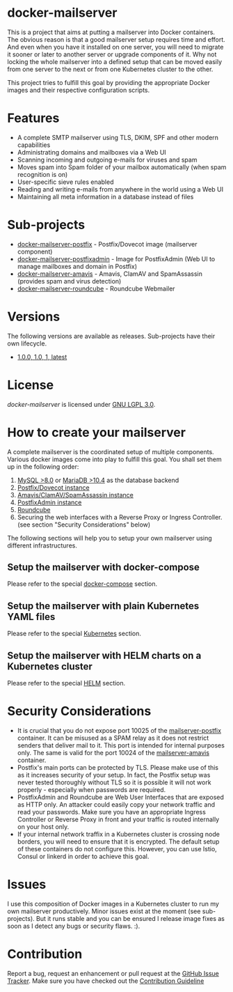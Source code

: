 # docker-mailserver
This is a project that aims at putting a mailserver into Docker containers. The obvious reason is 
that a good mailserver setup requires time and effort. And even when you have it installed on 
one server, you will need to migrate it sooner or later to another server or upgrade 
components of it. Why not locking the whole mailserver into a defined setup that can be moved easily
from one server to the next or from one Kubernetes cluster to the other.

This project tries to fulfill this goal by providing the appropriate Docker images and their respective
configuration scripts.

# Features
* A complete SMTP mailserver using TLS, DKIM, SPF and other modern capabilities
* Administrating domains and mailboxes via a Web UI
* Scanning incoming and outgoing e-mails for viruses and spam
* Moves spam into Spam folder of your mailbox automatically (when spam recognition is on)
* User-specific sieve rules enabled
* Reading and writing e-mails from anywhere in the world using a Web UI
* Maintaining all meta information in a database instead of files

# Sub-projects

* [docker-mailserver-postfix](https://github.com/technicalguru/docker-mailserver-postfix) - Postfix/Dovecot image (mailserver component)
* [docker-mailserver-postfixadmin](https://github.com/technicalguru/docker-mailserver-postfixadmin) - Image for PostfixAdmin (Web UI to manage mailboxes and domain in Postfix)
* [docker-mailserver-amavis](https://github.com/technicalguru/docker-mailserver-amavis) - Amavis, ClamAV and SpamAssassin (provides spam and virus detection)
* [docker-mailserver-roundcube](https://github.com/technicalguru/docker-mailserver-roundcube) - Roundcube Webmailer

# Versions
The following versions are available as releases. Sub-projects have their own lifecycle.

* [1.0.0, 1.0, 1, latest](https://github.com/technicalguru/docker-mailserver/tree/v1.0.0)

# License
_docker-mailserver_  is licensed under [GNU LGPL 3.0](LICENSE.md).

# How to create your mailserver
A complete mailserver is the coordinated setup of multiple components. Various docker images come into play to fulfill this goal. You shall set them up in the following order:

1. [MySQL >8.0](https://hub.docker.com/\_/mysql) or [MariaDB >10.4](https://hub.docker.com/\_/mariadb) as the database backend
1. [Postfix/Dovecot instance](https://hub.docker.com/repository/docker/technicalguru/mailserver-postfix)
1. [Amavis/ClamAV/SpamAssassin instance](https://hub.docker.com/repository/docker/technicalguru/mailserver-amavis)
1. [PostfixAdmin instance](https://hub.docker.com/repository/docker/technicalguru/mailserver-postfixadmin)
1. [Roundcube](https://hub.docker.com/repository/docker/technicalguru/mailserver-roundcube)
1. Securing the web interfaces with a Reverse Proxy or Ingress Controller. (see section "Security Considerations" below)

The following sections will help you to setup your own mailserver using different infrastructures.

## Setup the mailserver with docker-compose
Please refer to the special [docker-compose](examples/docker-compose) section.

## Setup the mailserver with plain Kubernetes YAML files
Please refer to the special [Kubernetes](examples/kubernetes) section.

## Setup the mailserver with HELM charts on a Kubernetes cluster
Please refer to the special [HELM](examples/helm-charts) section.

# Security Considerations

* It is crucial that you do not expose port 10025 of the [mailserver-postfix](https://hub.docker.com/repository/docker/technicalguru/mailserver-postfix)
  container. It can be misused as a SPAM relay as it does not restrict senders that deliver mail to it. This port is intended for
  internal purposes only. The same is valid for the port 10024 of the [mailserver-amavis](https://hub.docker.com/repository/docker/technicalguru/mailserver-amavis)
  container.
* Postfix's main ports can be protected by TLS. Please make use of this as it increases security of your setup. In fact,
  the Postfix setup was never tested thoroughly without TLS so it is possible it will not work properly - especially when
  passwords are required.
* PostfixAdmin and Roundcube are Web User Interfaces that are exposed as HTTP only. An attacker could easily copy your network
  traffic and read your passwords. Make sure you have an appropriate Ingress Controller or Reverse Proxy in front and your traffic
  is routed internally on your host only. 
* If your internal network traffix in a Kubernetes cluster is crossing node borders, you will need to ensure that it is encrypted.
  The default setup of these containers do not configure this. However, you can use Istio, Consul or linkerd in order to achieve
  this goal.

# Issues
I use this composition of Docker images in a Kubernetes cluster to run my own mailserver productively. Minor issues exist at the moment (see sub-projects). 
But it runs stable and you can be ensured I release image fixes as soon as I detect any bugs or security flaws. :).

# Contribution
Report a bug, request an enhancement or pull request at the [GitHub Issue Tracker](https://github.com/technicalguru/docker-mailserver/issues). Make sure you have checked out the [Contribution Guideline](CONTRIBUTING.md)


